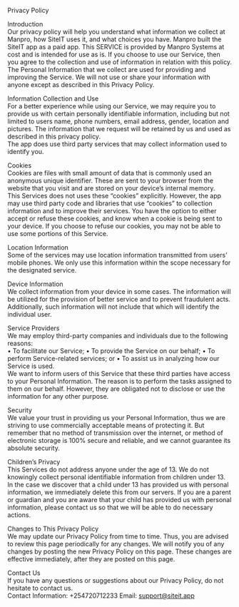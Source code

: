 Privacy Policy 
 
Introduction  
Our privacy policy will help you understand what information we collect at Manpro, how SiteIT uses it, and what choices you have.
Manpro built the SiteIT app as a paid app. This SERVICE is provided by Manpro Systems at cost and is intended for use as is.
If you choose to use our Service, then you agree to the collection and use of information in  relation with this policy. The Personal Information that we collect are used for providing and improving the Service. We will not use or share your information with anyone except as described in this Privacy Policy.  

Information Collection and Use  
For a better experience while using our Service, we may require you to provide us with certain personally identifiable information, including but not limited to users name, phone numbers, email address, gender, location and pictures. The information that we request will be retained by us and used as described in this privacy policy.  
The app does use third party services that may collect information used to identify you. 

Cookies  
Cookies are files with small amount of data that is commonly used an anonymous unique identifier. These are sent to your browser from the website that you visit and are stored on your device’s internal memory.  
This Services does not uses these “cookies” explicitly. However, the app may use third party code and libraries that use “cookies” to collection information and to improve their services. You have the option to either accept or refuse these cookies, and know when a cookie is being sent to your device. If you choose to refuse our cookies, you may not be able to use some portions of this Service.  

Location Information  
Some of the services may use location information transmitted from users' mobile phones. We only use this information within the scope necessary for the designated service.  


Device Information  
We collect information from your device in some cases. The information will be utilized for the provision of better service and to prevent fraudulent acts. Additionally, such information will not include that which will identify the individual user.  

Service Providers  
We may employ third-party companies and individuals due to the following reasons:  
•	To facilitate our Service;
•	To provide the Service on our behalf;
•	To perform Service-related services; or
•	To assist us in analyzing how our Service is used.  
We want to inform users of this Service that these third parties have access to your Personal Information. The reason is to perform the tasks assigned to them on our behalf. However, they are obligated not to disclose or use the information for any other purpose.  

Security  
We value your trust in providing us your Personal Information, thus we are striving to use commercially acceptable means of protecting it. But remember that no method of transmission over the internet, or method of electronic storage is 100% secure and reliable, and we cannot guarantee its absolute security.  

Children’s Privacy  
This Services do not address anyone under the age of 13. We do not knowingly collect personal identifiable information from children under 13. In the case we discover that a child under 13 has provided us with personal information, we immediately delete this from our servers. If you  are  a  parent  or  guardian and you are aware that your child has provided us with personal information, please contact us so that we will be able to do necessary actions.  

Changes to This Privacy Policy  
We may update our Privacy Policy from time to time. Thus, you are advised to review this page periodically for any changes. We will notify you of any changes by posting the new Privacy Policy on this page. These changes are effective immediately, after they are posted on this page.  

Contact Us  
If you have any questions or suggestions about our Privacy Policy, do not hesitate to contact us.  
Contact Information:  +254720712233
Email: support@siteit.app  
